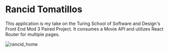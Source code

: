 # Rancid Tomatillos
This application is my take on the Turing School of Software and Design's Front End Mod 3 Paired Project.
It consumes a Movie API and utilizes React Router for multiple pages. 

![rancid_home](https://user-images.githubusercontent.com/96802470/190247501-7abb8bdc-0870-435e-b76e-fe6d6c92608d.gif)
